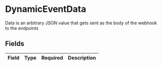 # DynamicEventData

Data is an arbitrary JSON value that gets sent as the body of the
webhook to the endpoints


## Fields

| Field       | Type        | Required    | Description |
| ----------- | ----------- | ----------- | ----------- |